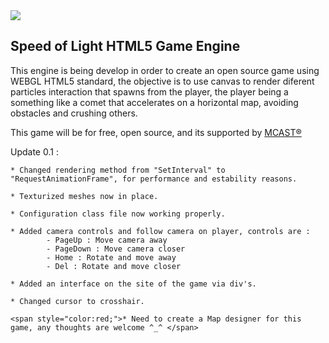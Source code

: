 <img src="http://mcast.cl/images/logo.png" />
<br />
<H2>Speed of Light HTML5 Game Engine</H2>
<p>
This engine is being develop in order to create an open source game using WEBGL HTML5 standard, the objective is to use canvas to render
diferent particles interaction that spawns from the player, the player being a something like a comet that accelerates on a horizontal
map, avoiding obstacles and crushing others.

This game will be for free, open source, and its supported by <a href="http://mcast.cl">MCAST&reg;</a> 
</p>

<p>
Update 0.1 : 

	* Changed rendering method from "SetInterval" to "RequestAnimationFrame", for performance and estability reasons.
	
	* Texturized meshes now in place.
	
	* Configuration class file now working properly.
	
	* Added camera controls and follow camera on player, controls are :
			- PageUp : Move camera away
			- PageDown : Move camera closer
			- Home : Rotate and move away
			- Del : Rotate and move closer
			
	* Added an interface on the site of the game via div's.
	
	* Changed cursor to crosshair.
	
	<span style="color:red;">* Need to create a Map designer for this game, any thoughts are welcome ^_^ </span>
</p>
